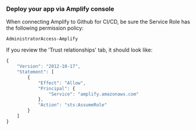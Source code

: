 ### Deploy your app via Amplify console
When connecting Amplify to Github for CI/CD, be sure the Service Role has 
the following permission policy: 

```AdministratorAccess-Amplify``` 

If you review the 'Trust relationships' tab, it should look like: 

```javascript
{
    "Version": "2012-10-17",
    "Statement": [
        {
            "Effect": "Allow",
            "Principal": {
                "Service": "amplify.amazonaws.com"
            },
            "Action": "sts:AssumeRole"
        }
    ]
}
```
